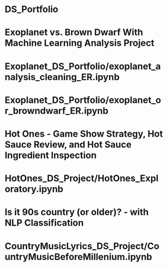 # DS_Portfolio

# Exoplanet vs. Brown Dwarf With Machine Learning Analysis Project
# Exoplanet_DS_Portfolio/exoplanet_analysis_cleaning_ER.ipynb
# Exoplanet_DS_Portfolio/exoplanet_or_browndwarf_ER.ipynb

# Hot Ones - Game Show Strategy, Hot Sauce Review, and Hot Sauce Ingredient Inspection
# HotOnes_DS_Project/HotOnes_Exploratory.ipynb

# Is it 90s country (or older)? - with NLP Classification
# CountryMusicLyrics_DS_Project/CountryMusicBeforeMillenium.ipynb

